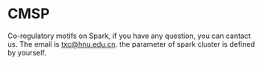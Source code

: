 # CMSP
Co-regulatory motifs on Spark, if you have any question, you can cantact us. The email is txc@hnu.edu.cn.
the parameter of spark cluster is defined by yourself.
